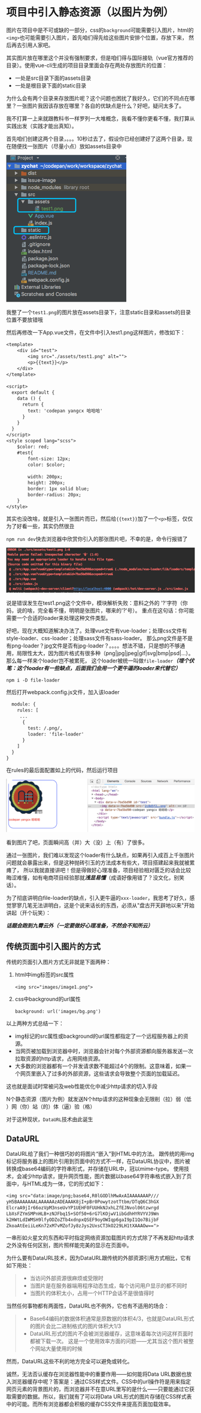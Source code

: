 # 项目中引入静态资源（以图片为例）
图片在项目中是不可或缺的一部分，css的`background`可能需要引入图片，html的`<img>`也可能需要引入图片，首先咱们得先给这些图片安排个位置，存放下来，
然后再去引用人家吧。

其实图片放在哪里这个并没有强制要求，但是咱们得与国际接轨（vue官方推荐的目录）。使用vue-cli生成的项目目录里面会存在两处存放图片的位置：
* 一处是src目录下面的assets目录
* 一处是根目录下面的static目录

为什么会有两个目录来存放图片呢？这个问题也困扰了我好久，它们的不同点在哪里？一张图片我因该存放在哪里？各自的优缺点是什么？好吧，疑问太多了。

我不打算一上来就跟教科书一样罗列一大堆概念，我看不懂你更看不懂，我打算从实践出发（实践才能出真知）。

首先咱们创建这两个目录，。。。10秒过去了，假设你已经创建好了这两个目录，现在随便找一张图片（尽量小点）放如assets目录中

![](./issue-image/issue21.png)

我整了一个`test1.png`的图片放在assets目录下，注意static目录和assets的目录位置不要放错哦

然后再修改一下App.vue文件，在文件中引入test1.png这样图片，修改如下：
```vue
<template>
    <div id="test">
        <img src="./assets/test1.png" alt="">
        <p>{{text}}</p>
    </div>
</template>

<script>
  export default {
    data () {
      return {
        text: 'codepan yangcx 哈哈哈'
      }
    }
  }
</script>
<style scoped lang="scss">
    $color: red;
    #test{
        font-size: 12px;
        color: $color;

        width: 200px;
        height: 200px;
        border: 1px solid blue;
        border-radius: 20px;
    }
</style>
```

其实也没改啥，就是引入一张图片而已，然后给`{{text}}`加了一个`<p>`标签，仅仅为了好看一些，其实仍然很丑

`npm run dev`快去浏览器中欣赏你引入的那张图片吧，不幸的是，命令行报错了

![](./issue-image/issue22.png)

说是错误发生在test1.png这个文件中，模块解析失败：意料之外的 '?'字符（你妈，说的啥，完全看不懂，明明是张图片，哪来的'?'号）。
重点在这句话：你可能需要一个合适的loader来处理这种文件类型。

好吧，现在大概知道解决办法了。处理vue文件有vue-loader；处理css文件有style-loader、css-loader；处理sass文件有sass-loader。
那么png文件是不是有png-loader？jpg文件是否有jpg-loader？。。。。想法不错，只是想的不够通用，局限性太大，因为图片格式有很多种（png|jpg|jpeg|gif|svg|bmp|psd|...）。那么每一样来个loader岂不被累死，
这个loader被统一叫做`file-loader`***（埋个伏笔：这个loader有一些缺点，后面我们会用一个更牛逼的loader来代替它）***
```
npm i -D file-loader
```
然后打开webpack.config.js文件，加入该loader
```
  module: {
    rules: [
     ...
      {
        test: /.png/,
        loader: 'file-loader'
      }
    ]
  }
}
```
在rules的最后面配置如上的代码，然后运行项目

![](./issue-image/issue23.png)

看到图片了吧，页面瞬间高（并）大（没）上（有）了很多。

通过一张图片，我们难以发现这个loader有什么缺点，如果再引入成百上千张图片问题就会暴露出来，但是这种抛砖引玉的方法成本有些大，项目搭建起来我就被累瘫了，
所以我就直接讲吧！但是得做好心理准备，项目经验相对匮乏的话会比较晦涩难懂，如有电商项目经验那就***浅显易懂***（成语好像用错了？没文化，别笑话）。


为了彻底讲明白file-loader的缺点，引入更牛逼的`xxx-loader`，我思考了好久，感觉寥寥几笔无法讲明白，这是个说来话长的东西，必须从"盘古开天辟地以来"开始讲起（开个玩笑）：

***话题会跑到九霄云外（一定要做好心理准备，不然会不知所云）***

## 传统页面中引入图片的方式

传统的页面引入图片方式无非就是下面两种：
1. html中img标签的src属性

    `<img src="images/image1.png">`
2. css中background的url属性

    `background: url('images/bg.png')`

以上两种方式总结一下：
* img标记的src属性或background的url属性都指定了一个远程服务器上的资源。
* 当网页被加载到浏览器中时，浏览器会针对每个外部资源都向服务器发送一次拉取资源的http请求，占用网络资源。
* 大多数的浏览器都有一个并发请求数不能超过4个的限制。这意味着，如果一个网页里嵌入了过多的外部资源，这些请求会导致整个页面的加载延迟。

这也就是面试时常被问及web性能优化中减少http请求的切入手段

N个静态资源（图片为例）就发送N个http请求的这种现象会无限削（拉）弱（低 ）网（你）站（的）体（逼）验（格）

对于这种现状，`DataURL`技术由此诞生

## DataURL
DataURL给了我们一种很巧妙的将图片“嵌入”到HTML中的方法。
跟传统的用img标记将服务器上的图片引用到页面中的方式不一样，在DataURL协议中，图片被转换成base64编码的字符串形式，并存储在URL中，冠以mime-type。
使用技术，会减少http请求，提升网页性能，图片数据以base64字符串格式嵌入到了页面中，与HTML成为一体，它的形式如下：
```
<img src="data:image/png;base64,R0lGODlhMwAxAIAAAAAAAP///
yH5BAAAAAAALAAAAAAzADEAAAK8jI+pBr0PowytzotTtbm/DTqQ6C3hGX
ElcraA9jIr66ozVpM3nseUvYP1UEHF0FUUHkNJxhLZfEJNvol06tzwrgd
LbXsFZYmSMPnHLB+zNJFbq15+SOf50+6rG7lKOjwV1ibGdhHYRVYVJ9Wn
k2HWtLdIWMSH9lfyODZoZTb4xdnpxQSEF9oyOWIqp6gaI9pI1Qo7BijbF
ZkoaAtEeiiLeKn72xM7vMZofJy8zJys2UxsCT3kO229LH1tXAAAOw==">
```
一串形如火星文的东西和平时指定网络资源加载图片的方式除了不再发起http请求之外没有任何区别，图片照样能完美的显示在页面中。

为什么要有DataURL技术，因为DataURL跟传统的外部资源引用方式相比，它有如下用处：
>* 当访问外部资源很麻烦或受限时
>* 当图片是在服务器端用程序动态生成，每个访问用户显示的都不同时
>* 当图片的体积太小，占用一个HTTP会话不是很值得时

当然任何事物都有两面性，DataURL也不例外，它也有不适用的场合：
>* Base64编码的数据体积通常是原数据的体积4/3，也就是DataURL形式的图片会比二进制格式的图片体积大1/3
>* DataURL形式的图片不会被浏览器缓存，这意味着每次访问这样页面时都被下载一次。
这是一个使用效率方面的问题——尤其当这个图片被整个网站大量使用的时候

然而，DataURL这些不利的地方完全可以避免或转化。

诚然，无法否认缓存在浏览器性能中的重要作用——如何能将Data URL数据也放入浏览器缓存中呢？答案是：通过CSS样式文件。CSS中的url操作符是用来指定网页元素的背景图片的，而浏览器并不在意URL里写的是什么——只要能通过它获取需要的数据。所以，我们就有了可以将Data URL形式的图片存储在CSS样式表中的可能。而所有浏览器都会积极的缓存CSS文件来提高页面加载效率。



